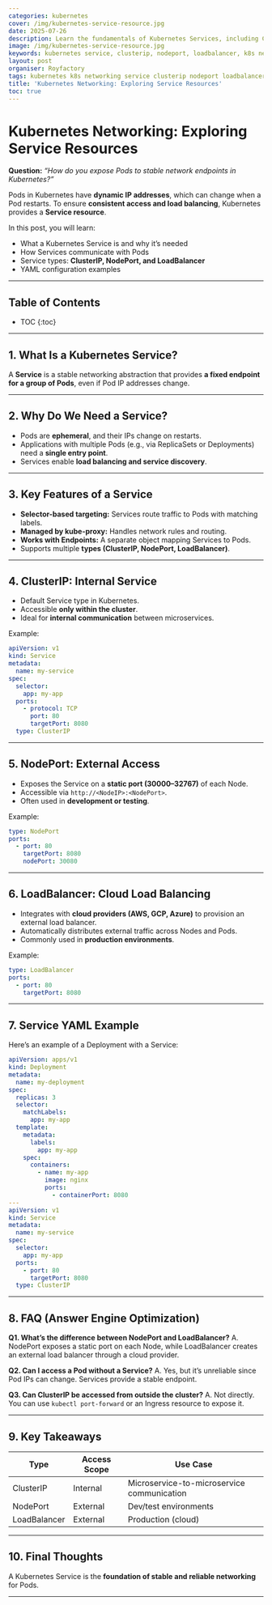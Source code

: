```yaml
---
categories: kubernetes
cover: /img/kubernetes-service-resource.jpg
date: 2025-07-26
description: Learn the fundamentals of Kubernetes Services, including ClusterIP, NodePort, and LoadBalancer types, with practical YAML examples and networking concepts.
image: /img/kubernetes-service-resource.jpg
keywords: kubernetes service, clusterip, nodeport, loadbalancer, k8s networking, kubectl service, kubernetes service types
layout: post
organiser: Royfactory
tags: kubernetes k8s networking service clusterip nodeport loadbalancer devops cloud-native
title: 'Kubernetes Networking: Exploring Service Resources'
toc: true
---
```


# Kubernetes Networking: Exploring Service Resources

**Question:** *“How do you expose Pods to stable network endpoints in Kubernetes?”*

Pods in Kubernetes have **dynamic IP addresses**, which can change when a Pod restarts. To ensure **consistent access and load balancing**, Kubernetes provides a **Service resource**.

In this post, you will learn:

- What a Kubernetes Service is and why it’s needed  
- How Services communicate with Pods  
- Service types: **ClusterIP, NodePort, and LoadBalancer**  
- YAML configuration examples

---

## Table of Contents

* TOC
{:toc}

---

## 1. What Is a Kubernetes Service?

A **Service** is a stable networking abstraction that provides **a fixed endpoint for a group of Pods**, even if Pod IP addresses change.

---

## 2. Why Do We Need a Service?

- Pods are **ephemeral**, and their IPs change on restarts.  
- Applications with multiple Pods (e.g., via ReplicaSets or Deployments) need a **single entry point**.  
- Services enable **load balancing and service discovery**.

---

## 3. Key Features of a Service

- **Selector-based targeting:** Services route traffic to Pods with matching labels.  
- **Managed by kube-proxy:** Handles network rules and routing.  
- **Works with Endpoints:** A separate object mapping Services to Pods.  
- Supports multiple **types (ClusterIP, NodePort, LoadBalancer)**.

---

## 4. ClusterIP: Internal Service

- Default Service type in Kubernetes.  
- Accessible **only within the cluster**.  
- Ideal for **internal communication** between microservices.

Example:
```yaml
apiVersion: v1
kind: Service
metadata:
  name: my-service
spec:
  selector:
    app: my-app
  ports:
    - protocol: TCP
      port: 80
      targetPort: 8080
  type: ClusterIP
````

---

## 5. NodePort: External Access

* Exposes the Service on a **static port (30000–32767)** of each Node.
* Accessible via `http://<NodeIP>:<NodePort>`.
* Often used in **development or testing**.

Example:

```yaml
type: NodePort
ports:
  - port: 80
    targetPort: 8080
    nodePort: 30080
```

---

## 6. LoadBalancer: Cloud Load Balancing

* Integrates with **cloud providers (AWS, GCP, Azure)** to provision an external load balancer.
* Automatically distributes external traffic across Nodes and Pods.
* Commonly used in **production environments**.

Example:

```yaml
type: LoadBalancer
ports:
  - port: 80
    targetPort: 8080
```

---

## 7. Service YAML Example

Here’s an example of a Deployment with a Service:

```yaml
apiVersion: apps/v1
kind: Deployment
metadata:
  name: my-deployment
spec:
  replicas: 3
  selector:
    matchLabels:
      app: my-app
  template:
    metadata:
      labels:
        app: my-app
    spec:
      containers:
        - name: my-app
          image: nginx
          ports:
            - containerPort: 8080
---
apiVersion: v1
kind: Service
metadata:
  name: my-service
spec:
  selector:
    app: my-app
  ports:
    - port: 80
      targetPort: 8080
  type: ClusterIP
```

---

## 8. FAQ (Answer Engine Optimization)

**Q1. What’s the difference between NodePort and LoadBalancer?**
A. NodePort exposes a static port on each Node, while LoadBalancer creates an external load balancer through a cloud provider.

**Q2. Can I access a Pod without a Service?**
A. Yes, but it’s unreliable since Pod IPs can change. Services provide a stable endpoint.

**Q3. Can ClusterIP be accessed from outside the cluster?**
A. Not directly. You can use `kubectl port-forward` or an Ingress resource to expose it.

---

## 9. Key Takeaways

| Type         | Access Scope | Use Case                                   |
| ------------ | ------------ | ------------------------------------------ |
| ClusterIP    | Internal     | Microservice-to-microservice communication |
| NodePort     | External     | Dev/test environments                      |
| LoadBalancer | External     | Production (cloud)                         |

---

## 10. Final Thoughts

A Kubernetes Service is the **foundation of stable and reliable networking** for Pods.

---